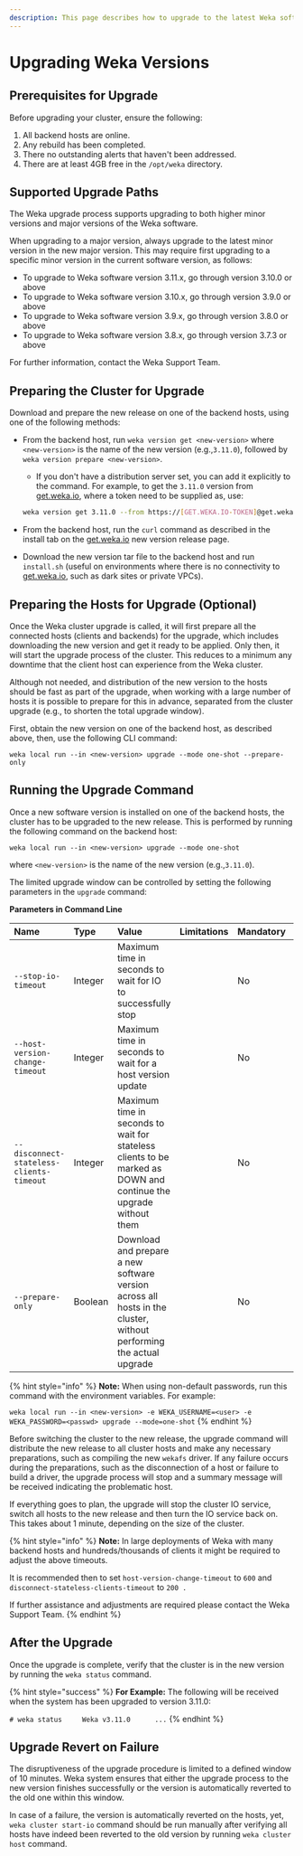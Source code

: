 ```yaml
---
description: This page describes how to upgrade to the latest Weka software version.
---
```


# Upgrading Weka Versions

## Prerequisites for Upgrade

Before upgrading your cluster, ensure the following:

1. All backend hosts are online.
2. Any rebuild has been completed.
3. There no outstanding alerts that haven't been addressed.
4. There are at least 4GB free in the `/opt/weka` directory.

## Supported Upgrade Paths

The Weka upgrade process supports upgrading to both higher minor versions and major versions of the Weka software.

When upgrading to a major version, always upgrade to the latest minor version in the new major version. This may require first upgrading to a specific minor version in the current software version, as follows:

* To upgrade to Weka software version 3.11.x, go through version 3.10.0 or above
* To upgrade to Weka software version 3.10.x, go through version 3.9.0 or above
* To upgrade to Weka software version 3.9.x, go through version 3.8.0 or above
* To upgrade to Weka software version 3.8.x, go through version 3.7.3 or above

For further information, contact the Weka Support Team.

## Preparing the Cluster for Upgrade

Download and prepare the new release on one of the backend hosts, using one of the following methods:

* From the backend host, run `weka version get <new-version>` where `<new-version>` is the name of the new version \(e.g.,`3.11.0`\), followed by `weka version prepare <new-version>`. 

  * If you don't have a distribution server set, you can add it explicitly to the command. For example, to get the `3.11.0` version from [get.weka.io](https://get.weka.io/ui/releases/), where a token need to be supplied as, use: 

  ```bash
  weka version get 3.11.0 --from https://[GET.WEKA.IO-TOKEN]@get.weka.io
  ```

* From the backend host, run the `curl` command as described in the install tab on the [get.weka.io](https://get.weka.io/ui/releases/) new version release page.
* Download the new version tar file to the backend host and run `install.sh` \(useful on environments where there is no connectivity to [get.weka.io](https://get.weka.io), such as dark sites or private VPCs\).

## Preparing the Hosts for Upgrade \(Optional\)

Once the Weka cluster upgrade is called, it will first prepare all the connected hosts \(clients and backends\) for the upgrade, which includes downloading the new version and get it ready to be applied. Only then, it will start the upgrade process of the cluster. This reduces to a minimum any downtime that the client host can experience from the Weka cluster.

Although not needed, and distribution of the new version to the hosts should be fast as part of the upgrade, when working with a large number of hosts it is possible to prepare for this in advance, separated from the cluster upgrade \(e.g., to shorten the total upgrade window\).

First, obtain the new version on one of the backend host, as described above, then, use the following CLI command:

`weka local run --in <new-version> upgrade --mode one-shot --prepare-only`

## Running the Upgrade Command

Once a new software version is installed on one of the backend hosts, the cluster has to be upgraded to the new release. This is performed by running the following command on the backend host:

`weka local run --in <new-version> upgrade --mode one-shot`

where `<new-version>` is the name of the new version \(e.g.,`3.11.0`\).

The limited upgrade window can be controlled by setting the following parameters in the `upgrade` command:

**Parameters in Command Line**

| **Name** | **Type** | **Value** | **Limitations** | **Mandatory** | **Default** |
| :--- | :--- | :--- | :--- | :--- | :--- |
| `--stop-io-timeout` | Integer | Maximum time in seconds to wait for IO to successfully stop |  | No | 90 |
| `--host-version-change-timeout` | Integer | Maximum time in seconds to wait for a host version update |  | No | 180 |
| `--disconnect-stateless-clients-timeout` | Integer | Maximum time in seconds to wait for stateless clients to be marked as DOWN and continue the upgrade without them |  | No | 60 |
| `--prepare-only` | Boolean | Download and prepare a new software version across all hosts in the cluster, without performing the actual upgrade |  | No | False |

{% hint style="info" %}
**Note:** When using non-default passwords, run this command with the environment variables. For example:

`weka local run --in <new-version> -e WEKA_USERNAME=<user> -e WEKA_PASSWORD=<passwd> upgrade --mode=one-shot`
{% endhint %}

Before switching the cluster to the new release, the upgrade command will distribute the new release to all cluster hosts and make any necessary preparations, such as compiling the new `wekafs` driver. If any failure occurs during the preparations, such as the disconnection of a host or failure to build a driver, the upgrade process will stop and a summary message will be received indicating the problematic host.

If everything goes to plan, the upgrade will stop the cluster IO service, switch all hosts to the new release and then turn the IO service back on. This takes about 1 minute, depending on the size of the cluster.

{% hint style="info" %}
**Note:** In large deployments of Weka with many backend hosts and hundreds/thousands of clients it might be required to adjust the above timeouts.  

It is recommended then to set `host-version-change-timeout` to `600` and `disconnect-stateless-clients-timeout` to `200 .`

If further assistance and adjustments are required please contact the Weka Support Team.
{% endhint %}

## After the Upgrade

Once the upgrade is complete, verify that the cluster is in the new version by running the `weka status` command.

{% hint style="success" %}
**For Example:** The following will be received when the system has been upgraded to version 3.11.0:

`# weka status    
Weka v3.11.0     
...`
{% endhint %}

## Upgrade Revert on Failure

The disruptiveness of the upgrade procedure is limited to a defined window of 10 minutes. Weka system ensures that either the upgrade process to the new version finishes successfully or the version is automatically reverted to the old one within this window.

In case of a failure, the version is automatically reverted on the hosts, yet, `weka cluster start-io` command should be run manually after verifying all hosts have indeed been reverted to the old version by running `weka cluster host` command.

